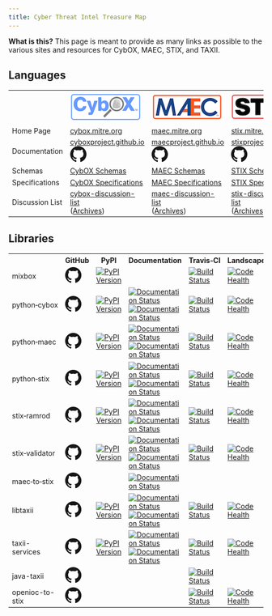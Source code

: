```yaml
---
title: Cyber Threat Intel Treasure Map
---
```


<div class="panel panel-default">
  <div class="panel-body">
    <strong>What is this?</strong> This page is meant to provide as many links as possible to the various sites and resources for CybOX, MAEC, STIX, and TAXII.
  </div>
</div>

## Languages

<table class="table">
  <tr>
    <td>&nbsp;</td>
    <td><img src="images/cybox.png" /></td>
    <td><img src="images/maec.png" /></td>
    <td><img src="images/stix.png" /></td>
    <td><img src="images/taxii.png" /></td>
  </tr>
  <tr>
    <td>Home Page</td>
    <td><a href="http://cybox.mitre.org">cybox.mitre.org</a></td>
    <td><a href="http://maec.mitre.org">maec.mitre.org</a></td>
    <td><a href="http://stix.mitre.org">stix.mitre.org</a></td>
    <td><a href="http://taxii.mitre.org">taxii.mitre.org</a></td>
  </tr>
  <tr>
    <td>Documentation</td>
    <td>
      <a href="http://cyboxproject.github.io">cyboxproject.github.io</a>
      <a href="http://github.com/CybOXProject/cyboxproject.github.io"><img src="images/github.png"></a>
    </td>
    <td>
      <a href="http://maecproject.github.io">maecproject.github.io</a>
      <a href="http://github.com/MAECProject/maecproject.github.io"><img src="images/github.png"></a>
    </td>
    <td>
      <a href="http://stixproject.github.io">stixproject.github.io</a>
      <a href="http://github.com/STIXProject/stixproject.github.io"><img src="images/github.png"></a>
    </td>
    <td>
      <a href="http://taxiiproject.github.io">taxiiproject.github.io</a>
      <a href="http://github.com/TAXIIProject/taxiiproject.github.io"><img src="images/github.png"></a>
    </td>
  </tr>
  <tr>
    <td>Schemas</td>
    <td><a href="http://github.com/CybOXProject/schemas">CybOX Schemas</a></td>
    <td><a href="http://github.com/MAECProject/schemas">MAEC Schemas</a></td>
    <td><a href="http://github.com/STIXProject/schemas">STIX Schemas</a></td>
    <td>&nbsp;</td>
  </tr>
  <tr>
    <td>Specifications</td>
    <td><a href="http://github.com/CybOXProject/specifications">CybOX Specifications</a></td>
    <td><a href="http://github.com/MAECProject/specifications">MAEC Specifications</a></td>
    <td><a href="http://github.com/STIXProject/specifications">STIX Specifications</a></td>
    <td><a href="http://github.com/TAXIIProject/TAXII-Specifications">TAXII Specifications</a></td>
  </tr>
  <tr>
    <td>Discussion List</td>
    <td>
      <a href="http://cybox.mitre.org/community/registration.html">cybox-discussion-list</a><br />
      (<a href="http://making-security-measurable.1364806.n2.nabble.com/CybOX-Discussion-List-Archive-f7579263.html">Archives</a>)
    </td>
    <td>
      <a href="http://maec.mitre.org/community/discussionlist.html">maec-discussion-list</a><br />
      (<a href="http://making-security-measurable.1364806.n2.nabble.com/MAEC-Malware-Attribute-Enumeration-and-Characterization-f4094903.html">Archives</a>)
    </td>
    <td>
      <a href="http://stix.mitre.org/community/registration.html">stix-discussion-list</a><br />
      (<a href="http://making-security-measurable.1364806.n2.nabble.com/STIX-Discussion-List-f7579090.html">Archives</a>)
    </td>
    <td>
      <a href="http://taxii.mitre.org/community/registration.html">taxii-discussion-list</a><br />
      (<a href="http://making-security-measurable.1364806.n2.nabble.com/TAXII-Discussion-List-Archive-f7579264.html">Archives</a>)
    </td>
  </tr>
</table>

## Libraries

<table class="table">
  <tr>
    <th>&nbsp;</th>
    <th>GitHub</th>
    <th>PyPI</th>
    <th>Documentation</th>
    <th>Travis&#8209;CI</th>
    <th>Landscape.io</th>
    <th>ReadTheDocs</th>
  </tr>

  <tr>
    <td>mixbox</td>
    <td>
      <a href="http://github.com/CybOXProject/mixbox"><img src="images/github.png"></a>
    </td>
    <td>
      <a href="https://pypi.python.org/pypi/mixbox">
        <img src="https://img.shields.io/pypi/v/mixbox.svg" alt="PyPI Version" />
      </a>
    </td>
    <td>
      <!--<a href="http://mixbox.readthedocs.org">
        <img src="https://readthedocs.org/projects/mixbox/badge/?version=stable" alt="Documentation Status" />
      </a>
      <a href="http://mixbox.readthedocs.org/en/latest">
        <img src="https://readthedocs.org/projects/mixbox/badge/?version=latest" alt="Documentation Status" />
      </a>-->
    </td>
    <td>
      <a href="http://travis-ci.org/CybOXProject/mixbox">
        <img src="https://travis-ci.org/CybOXProject/mixbox.svg?branch=master" alt="Build Status" />
      </a>
    </td>
    <td>
      <a href="https://landscape.io/github/CybOXProject/mixbox">
        <img alt="Code Health" src="https://landscape.io/github/CybOXProject/mixbox/master/landscape.svg"/>
      </a>
    </td>
    <td><!--<a href="http://readthedocs.org/projects/mixbox">Admin</a>--></td>
  </tr>

  <tr>
    <td>python&#8209;cybox</td>
    <td>
      <a href="http://github.com/CybOXProject/python-cybox"><img src="images/github.png"></a>
    </td>
    <td>
      <a href="https://pypi.python.org/pypi/cybox">
        <img src="https://img.shields.io/pypi/v/cybox.svg" alt="PyPI Version" />
      </a>
    </td>
    <td>
      <a href="http://cybox.readthedocs.org">
        <img src="https://readthedocs.org/projects/cybox/badge/?version=stable" alt="Documentation Status" />
      </a>
      <a href="http://cybox.readthedocs.org/en/latest">
        <img src="https://readthedocs.org/projects/cybox/badge/?version=latest" alt="Documentation Status" />
      </a>
    </td>
    <td>
      <a href="http://travis-ci.org/CybOXProject/python-cybox">
        <img src="https://travis-ci.org/CybOXProject/python-cybox.svg?branch=master" alt="Build Status" />
      </a>
    </td>
    <td>
      <a href="https://landscape.io/github/CybOXProject/python-cybox">
        <img alt="Code Health" src="https://landscape.io/github/CybOXProject/python-cybox/master/landscape.svg"/>
      </a>
    </td>
    <td><a href="http://readthedocs.org/projects/cybox">Admin</a></td>
  </tr>

  <tr>
    <td>python&#8209;maec</td>
    <td>
      <a href="http://github.com/MAECProject/python-maec"><img src="images/github.png"></a>
    </td>
    <td>
      <a href="https://pypi.python.org/pypi/maec">
        <img src="https://img.shields.io/pypi/v/maec.svg" alt="PyPI Version" />
      </a>
    </td>
    <td>
      <a href="http://maec.readthedocs.org">
        <img src="https://readthedocs.org/projects/maec/badge/?version=stable" alt="Documentation Status" />
      </a>
      <a href="http://maec.readthedocs.org/en/latest">
        <img src="https://readthedocs.org/projects/maec/badge/?version=latest" alt="Documentation Status" />
      </a>
    </td>
    <td>
      <a href="http://travis-ci.org/MAECProject/python-maec">
        <img src="https://travis-ci.org/MAECProject/python-maec.svg?branch=master" alt="Build Status" />
      </a>
    </td>
    <td>
      <a href="https://landscape.io/github/MAECProject/python-maec">
        <img alt="Code Health" src="https://landscape.io/github/MAECProject/python-maec/master/landscape.svg"/>
      </a>
    </td>
    <td><a href="http://readthedocs.org/projects/maec">Admin</a></td>
  </tr>

  <tr>
    <td>python&#8209;stix</td>
    <td>
      <a href="http://github.com/STIXProject/python-stix"><img src="images/github.png"></a>
    </td>
    <td>
      <a href="https://pypi.python.org/pypi/stix">
        <img src="https://img.shields.io/pypi/v/stix.svg" alt="PyPI Version" />
      </a>
    </td>
    <td>
      <a href="http://stix.readthedocs.org">
        <img src="https://readthedocs.org/projects/stix/badge/?version=stable" alt="Documentation Status" />
      </a>
      <a href="http://stix.readthedocs.org/en/latest">
        <img src="https://readthedocs.org/projects/stix/badge/?version=latest" alt="Documentation Status" />
      </a>
    </td>
    <td>
      <a href="http://travis-ci.org/STIXProject/python-stix">
        <img src="https://travis-ci.org/STIXProject/python-stix.svg?branch=master" alt="Build Status" />
      </a>
    </td>
    <td>
      <a href="https://landscape.io/github/STIXProject/python-stix">
        <img alt="Code Health" src="https://landscape.io/github/STIXProject/python-stix/master/landscape.svg"/>
      </a>
    </td>
    <td><a href="http://readthedocs.org/projects/stix">Admin</a></td>
  </tr>

  <tr>
    <td>stix&#8209;ramrod</td>
    <td>
      <a href="http://github.com/STIXProject/stix-ramrod"><img src="images/github.png"></a>
    </td>
    <td>
      <a href="https://pypi.python.org/pypi/stix-ramrod">
        <img src="https://img.shields.io/pypi/v/stix-ramrod.svg" alt="PyPI Version" />
      </a>
    </td>
    <td>
      <a href="http://stix-ramrod.readthedocs.org">
        <img src="https://readthedocs.org/projects/stix-ramrod/badge/?version=stable" alt="Documentation Status" />
      </a>
      <a href="http://stix-ramrod.readthedocs.org/en/latest">
        <img src="https://readthedocs.org/projects/stix-ramrod/badge/?version=latest" alt="Documentation Status" />
      </a>
    </td>
    <td>
      <a href="http://travis-ci.org/STIXProject/stix-ramrod">
        <img src="https://travis-ci.org/STIXProject/stix-ramrod.svg?branch=master" alt="Build Status" />
      </a>
    </td>
    <td>
      <a href="https://landscape.io/github/STIXProject/stix-ramrod">
        <img alt="Code Health" src="https://landscape.io/github/STIXProject/stix-ramrod/master/landscape.svg"/>
      </a>
    </td>
    <td><a href="http://readthedocs.org/projects/stix-ramrod">Admin</a></td>
  </tr>

  <tr>
    <td>stix&#8209;validator</td>
    <td>
      <a href="http://github.com/STIXProject/stix-validator"><img src="images/github.png"></a>
    </td>
    <td>
      <a href="https://pypi.python.org/pypi/stix-validator">
        <img src="https://img.shields.io/pypi/v/stix-validator.svg" alt="PyPI Version" />
      </a>
    </td>
    <td>
      <a href="http://stix-validator.readthedocs.org">
        <img src="https://readthedocs.org/projects/stix-validator/badge/?version=stable" alt="Documentation Status" />
      </a>
      <a href="http://stix-validator.readthedocs.org/en/latest">
        <img src="https://readthedocs.org/projects/stix-validator/badge/?version=latest" alt="Documentation Status" />
      </a>
    </td>
    <td>
      <a href="http://travis-ci.org/STIXProject/stix-validator">
        <img src="https://travis-ci.org/STIXProject/stix-validator.svg?branch=master" alt="Build Status" />
      </a>
    </td>
    <td>
      <a href="https://landscape.io/github/STIXProject/stix-validator">
        <img alt="Code Health" src="https://landscape.io/github/STIXProject/stix-validator/master/landscape.svg"/>
      </a>
    </td>
    <td><a href="http://readthedocs.org/projects/stix-validator">Admin</a></td>
  </tr>

  <tr>
    <td>maec&#8209;to&#8209;stix</td>
    <td>
      <a href="http://github.com/MAECProject/maec-to-stix"><img src="images/github.png"></a>
    </td>
    <td><!--
      <a href="https://pypi.python.org/pypi/maec">
        <img src="https://img.shields.io/pypi/v/maec.svg" alt="PyPI Version" />
      </a>-->
    </td>
    <td>
      <!--<a href="http://maec.readthedocs.org">
        <img src="https://readthedocs.org/projects/maec/badge/?version=stable" alt="Documentation Status" />
      </a>-->
      <a href="http://maec-to-stix.readthedocs.org/en/latest">
        <img src="https://readthedocs.org/projects/maec-to-stix/badge/?version=latest" alt="Documentation Status" />
      </a>
    </td>
    <td><!--
      <a href="http://travis-ci.org/MAECProject/python-maec">
        <img src="https://travis-ci.org/MAECProject/python-maec.svg?branch=master" alt="Build Status" />
      </a>-->
    </td>
    <td><!--
      <a href="https://landscape.io/github/MAECProject/python-maec">
        <img alt="Code Health" src="https://landscape.io/github/MAECProject/python-maec/master/landscape.svg"/>
      </a>-->
    </td>
    <td><a href="http://readthedocs.org/projects/maec-to-stix">Admin</a></td>
  </tr>

  <tr>
    <td>libtaxii</td>
    <td>
      <a href="http://github.com/TAXIIProject/libtaxii"><img src="images/github.png"></a>
    </td>
    <td>
      <a href="https://pypi.python.org/pypi/libtaxii">
        <img src="https://img.shields.io/pypi/v/libtaxii.svg" alt="PyPI Version" />
      </a>
    </td>
    <td>
      <a href="http://libtaxii.readthedocs.org">
        <img src="https://readthedocs.org/projects/libtaxii/badge/?version=stable" alt="Documentation Status" />
      </a>
      <a href="http://libtaxii.readthedocs.org/en/latest">
        <img src="https://readthedocs.org/projects/libtaxii/badge/?version=latest" alt="Documentation Status" />
      </a>
    </td>
    <td>
      <a href="http://travis-ci.org/TAXIIProject/libtaxii">
        <img src="https://travis-ci.org/TAXIIProject/libtaxii.svg?branch=master" alt="Build Status" />
      </a>
    </td>
    <td>
      <a href="https://landscape.io/github/TAXIIProject/libtaxii">
        <img alt="Code Health" src="https://landscape.io/github/TAXIIProject/libtaxii/master/landscape.svg"/>
      </a>
    </td>
    <td><a href="http://readthedocs.org/projects/libtaxii">Admin</a></td>
  </tr>

  <tr>
    <td>taxii-services</td>
    <td>
      <a href="http://github.com/TAXIIProject/django-taxii-services"><img src="images/github.png"></a>
    </td>
    <td>
      <a href="https://pypi.python.org/pypi/taxii-services">
        <img src="https://img.shields.io/pypi/v/taxii-services.svg" alt="PyPI Version" />
      </a>
    </td>
    <td>
      <a href="http://taxii-services.readthedocs.org">
        <img src="https://readthedocs.org/projects/taxii-services/badge/?version=stable" alt="Documentation Status" />
      </a>
      <a href="http://taxii-services.readthedocs.org/en/latest">
        <img src="https://readthedocs.org/projects/taxii-services/badge/?version=latest" alt="Documentation Status" />
      </a>
    </td>
    <td>
      <a href="http://travis-ci.org/TAXIIProject/django-taxii-services">
        <img src="https://travis-ci.org/TAXIIProject/django-taxii-services.svg?branch=master" alt="Build Status" />
      </a>
    </td>
    <td>
      <a href="https://landscape.io/github/TAXIIProject/django-taxii-services">
        <img alt="Code Health" src="https://landscape.io/github/TAXIIProject/django-taxii-services/master/landscape.svg"/>
      </a>
    </td>
    <td><a href="http://readthedocs.org/projects/taxii-services">Admin</a></td>
  </tr>

  <tr>
    <td>java-taxii</td>
    <td>
      <a href="http://github.com/TAXIIProject/java-taxii"><img src="images/github.png"></a>
    </td>
    <td></td>
    <td></td>
    <td>
      <a href="http://travis-ci.org/TAXIIProject/java-taxii">
        <img src="https://travis-ci.org/TAXIIProject/java-taxii.svg?branch=master" alt="Build Status" />
      </a>
    </td>
    <td></td>
    <td></td>
  </tr>

  <tr>
    <td>openioc-to-stix</td>
    <td>
      <a href="http://github.com/STIXProject/openioc-to-stix"><img src="images/github.png"></a>
    </td>
    <td></td>
    <td></td>
    <td>
      <a href="http://travis-ci.org/STIXProject/openioc-to-stix">
        <img src="https://travis-ci.org/STIXProject/openioc-to-stix.svg?branch=master" alt="Build Status" />
      </a>
    </td>
    <td>
      <a href="https://landscape.io/github/STIXProject/openioc-to-stix">
        <img alt="Code Health" src="https://landscape.io/github/STIXProject/openioc-to-stix/master/landscape.svg"/>
      </a>
    </td>
    <td></td>
  </tr>
</table>
